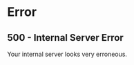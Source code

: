 <!--TITLE"the-tk.com - 500"-->

Error
=====

500 - Internal Server Error
---------------------------

Your internal server looks very erroneous.
